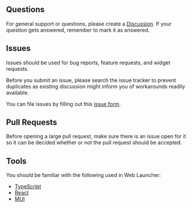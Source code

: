 ## Questions

For general support or questions, please create a [Discussion](https://github.com/web-launcher/web-launcher/discussions/new). If your question gets answered, remember to mark it as answered.

## Issues

Issues should be used for bug reports, feature requests, and widget requests.

Before you submit an issue, please search the issue tracker to prevent duplicates as existing discussion might inform you of workarounds readily available.

You can file issues by filling out this [issue form](https://github.com/web-launcher/web-launcher/issues/new/choose).

## Pull Requests

Before opening a large pull request, make sure there is an issue open for it so it can be decided whether or not the pull request should be accepted.

## Tools

You should be familiar with the following used in Web Launcher:

- [TypeScript](https://www.typescriptlang.org)
- [React](https://reactjs.org)
- [MUI](https://mui.com)
